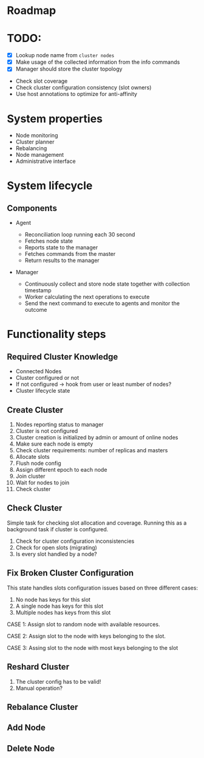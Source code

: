 # Roadmap

# TODO:

- [x] Lookup node name from `cluster nodes`
- [x] Make usage of the collected information from the info commands
- [x] Manager should store the cluster topology

* Check slot coverage
* Check cluster configuration consistency (slot owners)
* Use host annotations to optimize for anti-affinity

# System properties

* Node monitoring
* Cluster planner
* Rebalancing
* Node management
* Administrative interface

# System lifecycle

## Components
* Agent
  - Reconciliation loop running each 30 second
  - Fetches node state
  - Reports state to the manager
  - Fetches commands from the master
  - Return results to the manager

* Manager
  - Continuously collect and store node state together with collection timestamp
  - Worker calculating the next operations to execute
  - Send the next command to execute to agents and monitor the outcome

# Functionality steps

## Required Cluster Knowledge

* Connected Nodes
* Cluster configured or not
* If not configured -> hook from user or least number of nodes?
* Cluster lifecycle state

## Create Cluster

1. Nodes reporting status to manager
2. Cluster is not configured
3. Cluster creation is initialized by admin or amount of online nodes
4. Make sure each node is empty
5. Check cluster requirements: number of replicas and masters
6. Allocate slots
7. Flush node config
8. Assign different epoch to each node
9. Join cluster
10. Wait for nodes to join
11. Check cluster

## Check Cluster

Simple task for checking slot allocation and coverage. Running this as
a background task if cluster is configured.

1. Check for cluster configuration inconsistencies
2. Check for open slots (migrating)
3. Is every slot handled by a node?

## Fix Broken Cluster Configuration

This state handles slots configuration issues based on three different cases:
1. No node has keys for this slot
2. A single node has keys for this slot
3. Multiple nodes has keys from this slot

CASE 1:
    Assign slot to random node with available resources.

CASE 2:
    Assign slot to the node with keys belonging to the slot.

CASE 3:
    Assing slot to the node with most keys belonging to the slot

## Reshard Cluster

1. The cluster config has to be valid!
2. Manual operation?


## Rebalance Cluster


## Add Node


## Delete Node